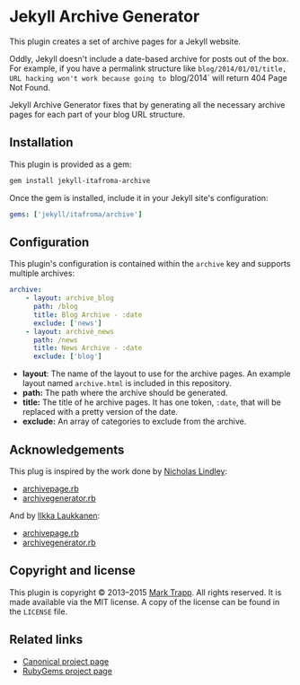 # Jekyll Archive Generator

This plugin creates a set of archive pages for a Jekyll website.

Oddly, Jekyll doesn't include a date-based archive for posts out of the box. For
example, if you have a permalink structure like `blog/2014/01/01/title, URL
hacking won't work because going to `blog/2014` will return 404 Page Not Found.

Jekyll Archive Generator fixes that by generating all the necessary archive
pages for each part of your blog URL structure.

## Installation

This plugin is provided as a gem:

```sh
gem install jekyll-itafroma-archive
```

Once the gem is installed, include it in your Jekyll site's configuration:

```yaml
gems: ['jekyll/itafroma/archive']
```

## Configuration

This plugin's configuration is contained within the `archive` key and supports
multiple archives:

```yaml
archive:
    - layout: archive_blog
      path: /blog
      title: Blog Archive - :date
      exclude: ['news']
    - layout: archive_news
      path: /news
      title: News Archive - :date
      exclude: ['blog']
```

* **layout**: The name of the layout to use for the archive pages. An example
  layout named `archive.html` is included in this repository.
* **path:** The path where the archive should be generated.
* **title:** The title of he archive pages. It has one token, `:date`, that will
  be replaced with a pretty version of the date.
* **exclude:** An array of categories to exclude from the archive.

## Acknowledgements

This plug is inspired by the work done by [Nicholas Lindley][1]:

* [archivepage.rb][2]
* [archivegenerator.rb][3]

And by [Ilkka Laukkanen][4]:

* [archivepage.rb][5]
* [archivegenerator.rb][6]

## Copyright and license

This plugin is copyright © 2013–2015 [Mark Trapp][7]. All rights reserved. It is
made available via the MIT license. A copy of the license can be found in the
`LICENSE` file.

## Related links

* [Canonical project page][8]
* [RubyGems project page][9]

[1]: http://www.thisoneplace.com "Nicholas Lindley’s website"
[2]: https://gist.github.com/nlindley/6409441 "Nicholas Lindley’s archivegenerator.rb"
[3]: https://gist.github.com/nlindley/6409459 "Nicholas Lindley’s archivepage.rb"
[4]: http://ilkka.github.io "Ilkka Laukkanen’s website"
[5]: https://gist.github.com/ilkka/707909 "Ilkka Laukkanen’s archivegenerator.rb"
[6]: https://gist.github.com/ilkka/707020 "Ilkka Laukkanen’s archivepage.rb"
[7]: http://marktrapp.com "Mark Trapp’s website"
[8]: http://marktrapp.com/projects/jekyll-archive "jekyll-archive project page"
[9]: https://rubygems.org/gems/jekyll-itafroma-archive "RubyGems project page"

